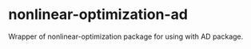 nonlinear-optimization-ad
=========================

Wrapper of nonlinear-optimization package for using with AD package.
